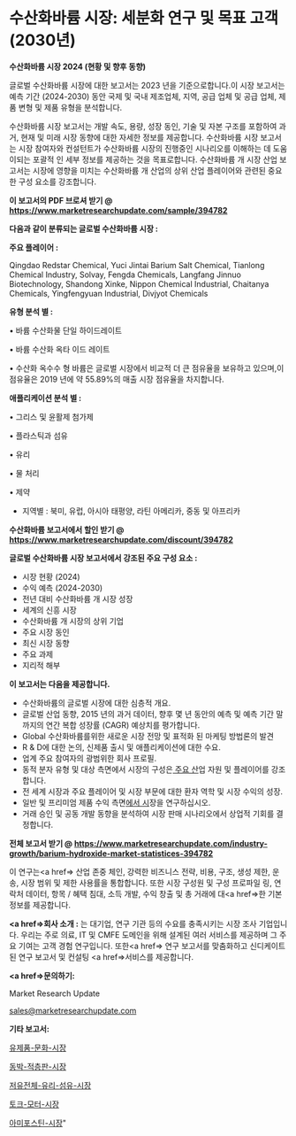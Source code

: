 # 수산화바륨 시장: 세분화 연구 및 목표 고객(2030년)

<strong>수산화바륨 시장 2024 (현황 및 향후 동향)</strong>

글로벌 수산화바륨 시장에 대한 보고서는 2023 년을 기준으로합니다.이 시장 보고서는 예측 기간 (2024-2030) 동안 국제 및 국내 제조업체, 지역, 공급 업체 및 공급 업체, 제품 변형 및 제품 유형을 분석합니다.

수산화바륨 시장 보고서는 개발 속도, 용량, 성장 동인, 기술 및 자본 구조를 포함하여 과거, 현재 및 미래 시장 동향에 대한 자세한 정보를 제공합니다. 수산화바륨 시장 보고서는 시장 참여자와 컨설턴트가 수산화바륨 시장의 진행중인 시나리오를 이해하는 데 도움이되는 포괄적 인 세부 정보를 제공하는 것을 목표로합니다. 수산화바륨 개 시장 산업 보고서는 시장에 영향을 미치는 수산화바륨 개 산업의 상위 산업 플레이어와 관련된 중요한 구성 요소를 강조합니다.



<strong>이 보고서의 PDF 브로셔 받기 @ <a href=https://www.marketresearchupdate.com/sample/394782>https://www.marketresearchupdate.com/sample/394782</a></strong>



<strong>다음과 같이 분류되는 글로벌 수산화바륨 시장 :</strong>



<strong>주요 플레이어 :</strong>

Qingdao Redstar Chemical, Yuci Jintai Barium Salt Chemical, Tianlong Chemical Industry, Solvay, Fengda Chemicals, Langfang Jinnuo Biotechnology, Shandong Xinke, Nippon Chemical Industrial, Chaitanya Chemicals, Yingfengyuan Industrial, Divjyot Chemicals



<strong>유형 분석 별 :</strong>

• 바륨 수산화물 단일 하이드레이트

• 바륨 수산화 옥타 이드 레이트

• 수산화 옥수수 형 바륨은 글로벌 시장에서 비교적 더 큰 점유율을 보유하고 있으며,이 점유율은 2019 년에 약 55.89%의 매출 시장 점유율을 차지합니다.



<strong>애플리케이션 분석 별 :</strong>

• 그리스 및 윤활제 첨가제

• 플라스틱과 섬유

• 유리

• 물 처리

• 제약

<ul>
  <li>지역별 : 북미, 유럽, 아시아 태평양, 라틴 아메리카, 중동 및 아프리카</li>
</ul>


<strong>수산화바륨 보고서에서 할인 받기 @ <a href=https://www.marketresearchupdate.com/discount/394782>https://www.marketresearchupdate.com/discount/394782</a></strong>



<strong>글로벌 수산화바륨 시장 보고서에서 강조된 주요 구성 요소 :</strong>
<ul>
  <li>시장 현황 (2024)</li>
  <li>수익 예측 (2024-2030)</li>
  <li>전년 대비 수산화바륨 개 시장 성장</li>
  <li>세계의 신흥 시장</li>
  <li>수산화바륨 개 시장의 상위 기업</li>
  <li>주요 시장 동인</li>
  <li>최신 시장 동향</li>
  <li>주요 과제</li>
  <li>지리적 해부</li>
</ul>


<strong>이 보고서는 다음을 제공합니다.</strong>
<ul>
  <li>수산화바륨의 글로벌 시장에 대한 심층적 개요.</li>
  <li>글로벌 산업 동향, 2015 년의 과거 데이터, 향후 몇 년 동안의 예측 및 예측 기간 말까지의 연간 복합 성장률 (CAGR) 예상치를 평가합니다.</li>
  <li>Global 수산화바륨를위한 새로운 시장 전망 및 표적화 된 마케팅 방법론의 발견</li>
  <li>R &amp; D에 대한 논의, 신제품 출시 및 애플리케이션에 대한 수요.</li>
  <li>업계 주요 참여자의 광범위한 회사 프로필.</li>
  <li>동적 분자 유형 및 대상 측면에서 시장의 구성은<a href=> 주요 산</a>업 자원 및 플레이어를 강조합니다.</li>
  <li>전 세계 시장과 주요 플레이어 및 시장 부문에 대한 환자 역학 및 시장 수익의 성장.</li>
  <li>일반 및 프리미엄 제품 수익 측면<a href=>에서 시</a>장을 연구하십시오.</li>
  <li>거래 승인 및 공동 개발 동향을 분석하여 시장 판매 시나리오에서 상업적 기회를 결정합니다.</li>
</ul>



<strong>전체 보고서 받기 @ <a href=https://www.marketresearchupdate.com/industry-growth/barium-hydroxide-market-statistices-394782>https://www.marketresearchupdate.com/industry-growth/barium-hydroxide-market-statistices-394782</a></strong>

이 연구는<a href=> 산업 존중</a> 체인, 강력한 비즈니스 전략, 비용, 구조, 생성 제한, 운송, 시장 범위 및 제한 사용률을 통합합니다. 또한 시장 구성원 및 구성 프로파일 링, 연락처 데이터, 항목 / 혜택 침대, 소득 개발, 수익 창출 및 총 거래에 대<a href=>한 기본 </a>정보를 제공합니다.



<strong><a href=>회사 소</a>개 :</strong>
는 대기업, 연구 기관 등의 수요를 충족시키는 시장 조사 기업입니다. 우리는 주로 의료, IT 및 CMFE 도메인을 위해 설계된 여러 서비스를 제공하며 그 주요 기여는 고객 경험 연구입니다. 또한<a href=> 연구 보</a>고서를 맞춤화하고 신디케이트 된 연구 보고서 및 컨설팅 <a href=>서비스</a>를 제공합니다.



<strong><a href=>문의하기:</a></strong>

Market Research Update

sales@marketresearchupdate.com



<strong>기타 보고서:</strong>

<a href=https://www.linkedin.com/pulse/유제품-문화-시장-세분화-연구-및-목표-고객2029년-market-matrix-musings-analysis/>유제품-문화-시장</a>

<a href=https://www.linkedin.com/pulse/동박-적층판-시장-경쟁-분석-및-성장-잠재력-2029-consumer-connection-compendium-ana-bul5f/>동박-적층판-시장</a>

<a href=https://www.linkedin.com/pulse/저유전체-유리-섬유-시장-동향-및-성장-전망-analytics-alchemy-360-analysis-wo6lf/>저유전체-유리-섬유-시장</a>

<a href=https://www.linkedin.com/pulse/토크-모터-시장-규모-및-성장-2023-analytics-alchemy-360-analysis-575lf/>토크-모터-시장</a>

<a href=https://www.linkedin.com/pulse/아미포스틴-시장-동향-및-성장-전망-survey-savvy-insights-360-analysis-fqtof/>아미포스틴-시장</a>"
